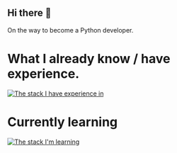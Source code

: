 ## Hi there 👋

On the way to become a Python developer.



# What I already know / have experience.
[![The stack I have experience in](https://skillicons.dev/icons?i=git,linux,bash,js,html,css,angular,typescript)](https://skillicons.dev)

# Currently learning
[![The stack I'm learning](https://skillicons.dev/icons?i=python,postgresql,django,docker,bootstrap,redis,celery)](https://skillicons.dev)




<!--
**XQZmeSIR/XQZmeSIR** is a ✨ _special_ ✨ repository because its `README.md` (this file) appears on your GitHub profile.

Here are some ideas to get you started:

- 🔭 I’m currently working on ...
- 🌱 I’m currently learning ...
- 👯 I’m looking to collaborate on ...
- 🤔 I’m looking for help with ...
- 💬 Ask me about ...
- 📫 How to reach me: ...
- 😄 Pronouns: ...
- ⚡ Fun fact: ...
-->
